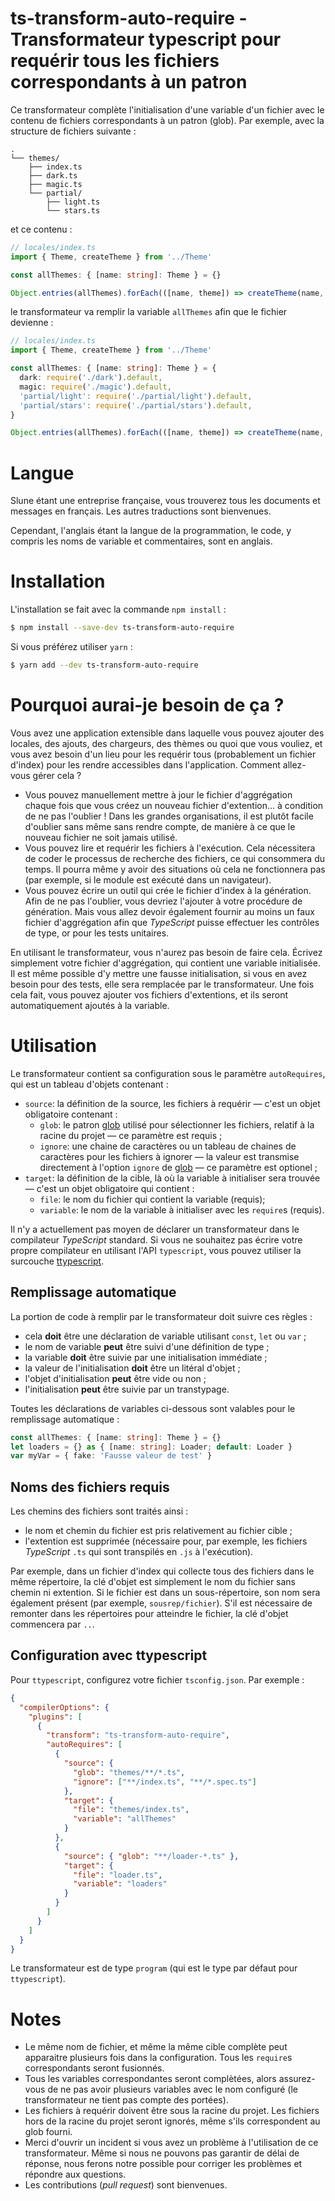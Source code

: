 # ts-transform-auto-require - Transformateur typescript pour requérir tous les fichiers correspondants à un patron

Ce transformateur complète l'initialisation d'une variable d'un fichier avec le contenu de fichiers correspondants à un patron (glob). Par exemple, avec la structure de fichiers suivante :

    .
    └── themes/
        ├── index.ts
        ├── dark.ts
        ├── magic.ts
        └── partial/
            ├── light.ts
            └── stars.ts

et ce contenu :

```typescript
// locales/index.ts
import { Theme, createTheme } from '../Theme'

const allThemes: { [name: string]: Theme } = {}

Object.entries(allThemes).forEach(([name, theme]) => createTheme(name, theme))
```

le transformateur va remplir la variable `allThemes` afin que le fichier devienne :

```typescript
// locales/index.ts
import { Theme, createTheme } from '../Theme'

const allThemes: { [name: string]: Theme } = {
  dark: require('./dark').default,
  magic: require('./magic').default,
  'partial/light': require('./partial/light').default,
  'partial/stars': require('./partial/stars').default,
}

Object.entries(allThemes).forEach(([name, theme]) => createTheme(name, theme))
```

# Langue

Slune étant une entreprise française, vous trouverez tous les documents et messages en français. Les autres traductions sont bienvenues.

Cependant, l'anglais étant la langue de la programmation, le code, y compris les noms de variable et commentaires, sont en anglais.

# Installation

L'installation se fait avec la commande `npm install` :

```bash
$ npm install --save-dev ts-transform-auto-require
```

Si vous préférez utiliser `yarn` :

```bash
$ yarn add --dev ts-transform-auto-require
```

# Pourquoi aurai-je besoin de ça ?

Vous avez une application extensible dans laquelle vous pouvez ajouter des locales, des ajouts, des chargeurs, des thèmes ou quoi que vous vouliez, et vous avez besoin d'un lieu pour les requérir tous (probablement un fichier d'index) pour les rendre accessibles dans l'application. Comment allez-vous gérer cela ?

- Vous pouvez manuellement mettre à jour le fichier d'aggrégation chaque fois que vous créez un nouveau fichier d'extention… à condition de ne pas l'oublier ! Dans les grandes organisations, il est plutôt facile d'oublier sans même sans rendre compte, de manière à ce que le nouveau fichier ne soit jamais utilisé.
- Vous pouvez lire et requérir les fichiers à l'exécution. Cela nécessitera de coder le processus de recherche des fichiers, ce qui consommera du temps. Il pourra même y avoir des situations où cela ne fonctionnera pas (par exemple, si le module est exécuté dans un navigateur).
- Vous pouvez écrire un outil qui crée le fichier d'index à la génération. Afin de ne pas l'oublier, vous devriez l'ajouter à votre procédure de génération. Mais vous allez devoir également fournir au moins un faux fichier d'aggrégation afin que _TypeScript_ puisse effectuer les contrôles de type, or pour les tests unitaires.

En utilisant le transformateur, vous n'aurez pas besoin de faire cela. Écrivez simplement votre fichier d'aggrégation, qui contient une variable initialisée. Il est même possible d'y mettre une fausse initialisation, si vous en avez besoin pour des tests, elle sera remplacée par le transformateur. Une fois cela fait, vous pouvez ajouter vos fichiers d'extentions, et ils seront automatiquement ajoutés à la variable.

# Utilisation

Le transformateur contient sa configuration sous le paramètre `autoRequires`, qui est un tableau d'objets contenant :

- `source`: la définition de la source, les fichiers à requérir — c'est un objet obligatoire contenant :
  - `glob`: le patron [glob](https://www.npmjs.com/package/glob) utilisé pour sélectionner les fichiers, relatif à la racine du projet — ce paramètre est requis ;
  - `ignore`: une chaine de caractères ou un tableau de chaines de caractères pour les fichiers à ignorer — la valeur est transmise directement à l'option `ignore` de [glob](https://www.npmjs.com/package/glob) — ce paramètre est optionel ;
- `target`: la définition de la cible, là où la variable à initialiser sera trouvée — c'est un objet obligatoire qui contient :
  - `file`: le nom du fichier qui contient la variable (requis);
  - `variable`: le nom de la variable à initialiser avec les `require`s (requis).

Il n'y a actuellement pas moyen de déclarer un transformateur dans le compilateur _TypeScript_ standard. Si vous ne souhaitez pas écrire votre propre compilateur en utilisant l'API `typescript`, vous pouvez utiliser la surcouche [ttypescript](https://www.npmjs.com/package/ttypescript).

## Remplissage automatique

La portion de code à remplir par le transformateur doit suivre ces règles :

- cela **doit** être une déclaration de variable utilisant `const`, `let` ou `var` ;
- le nom de variable **peut** être suivi d'une définition de type ;
- la variable **doit** être suivie par une initialisation immédiate ;
- la valeur de l'initialisation **doit** être un litéral d'objet ;
- l'objet d'initialisation **peut** être vide ou non ;
- l'initialisation **peut** être suivie par un transtypage.

Toutes les déclarations de variables ci-dessous sont valables pour le remplissage automatique :

```typescript
const allThemes: { [name: string]: Theme } = {}
let loaders = {} as { [name: string]: Loader; default: Loader }
var myVar = { fake: 'Fausse valeur de test' }
```

## Noms des fichiers requis

Les chemins des fichiers sont traités ainsi :

- le nom et chemin du fichier est pris relativement au fichier cible ;
- l'extention est supprimée (nécessaire pour, par exemple, les fichiers _TypeScript_ `.ts` qui sont transpilés en `.js` à l'exécution).

Par exemple, dans un fichier d'index qui collecte tous des fichiers dans le même répertoire, la clé d'objet est simplement le nom du fichier sans chemin ni extention. Si le fichier est dans un sous-répertoire, son nom sera également présent (par exemple, `sousrep/fichier`). S'il est nécessaire de remonter dans les répertoires pour atteindre le fichier, la clé d'objet commencera par `..`.

## Configuration avec ttypescript

Pour `ttypescript`, configurez votre fichier `tsconfig.json`. Par exemple :

```json
{
  "compilerOptions": {
    "plugins": [
      {
        "transform": "ts-transform-auto-require",
        "autoRequires": [
          {
            "source": {
              "glob": "themes/**/*.ts",
              "ignore": ["**/index.ts", "**/*.spec.ts"]
            },
            "target": {
              "file": "themes/index.ts",
              "variable": "allThemes"
            }
          },
          {
            "source": { "glob": "**/loader-*.ts" },
            "target": {
              "file": "loader.ts",
              "variable": "loaders"
            }
          }
        ]
      }
    ]
  }
}
```

Le transformateur est de type `program` (qui est le type par défaut pour `ttypescript`).

# Notes

- Le même nom de fichier, et même la même cible complète peut apparaitre plusieurs fois dans la configuration. Tous les `require`s correspondants seront fusionnés.
- Tous les variables correspondantes seront complètées, alors assurez-vous de ne pas avoir plusieurs variables avec le nom configuré (le transformateur ne tient pas compte des portées).
- Les fichiers à requérir doivent être sous la racine du projet. Les fichiers hors de la racine du projet seront ignorés, même s'ils correspondent au glob fourni.
- Merci d'ouvrir un incident si vous avez un problème à l'utilisation de ce transformateur. Même si nous ne pouvons pas garantir de délai de réponse, nous ferons notre possible pour corriger les problèmes et répondre aux questions.
- Les contributions (_pull request_) sont bienvenues.
